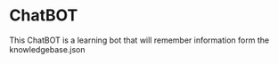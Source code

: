 # ChatBOT
This ChatBOT is a learning bot that will remember information form the knowledgebase.json
